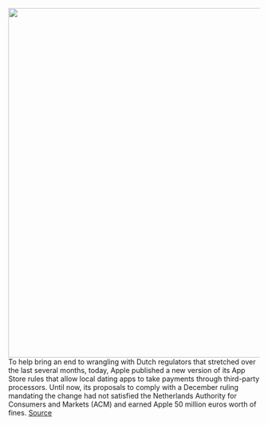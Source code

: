 <img src='https://cdn.vox-cdn.com/thumbor/G6aeZqEexyrqYc8HsqPrF0XK62o=/0x0:2040x1360/1200x800/filters:focal(857x517:1183x843)/cdn.vox-cdn.com/uploads/chorus_image/image/70691442/acastro_170731_1777_0003_v6.0.jpg' width='700px' /><br/>
To help bring an end to wrangling with Dutch regulators that stretched over the last several months, today, Apple published a new version of its App Store rules that allow local dating apps to take payments through third-party processors. Until now, its proposals to comply with a December ruling mandating the change had not satisfied the Netherlands Authority for Consumers and Markets (ACM) and earned Apple 50 million euros worth of fines.
<a href='https://www.theverge.com/2022/3/30/23003571/apple-app-store-netherlands-acm-alternate-payment-systems-binaries-ios'> Source <a/>